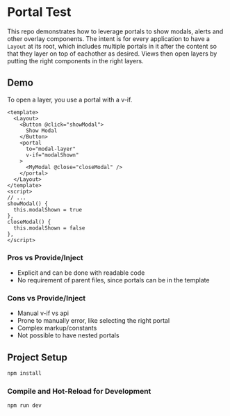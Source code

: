 # Portal Test

This repo demonstrates how to leverage portals to show modals, alerts and other overlay components. The intent is for every application to have a `Layout` at its root, which includes multiple portals in it after the content so that they layer on top of eachother as desired. Views then open layers by putting the right components in the right layers.

## Demo
To open a layer, you use a portal with a v-if.

```vue
<template>
  <Layout>
    <Button @click="showModal">
      Show Modal
    </Button>
    <portal
      to="modal-layer"
      v-if="modalShown"
    >
      <MyModal @close="closeModal" />
    </portal>
  </Layout>
</template>
<script>
// ...
showModal() {
  this.modalShown = true
},
closeModal() {
  this.modalShown = false
},
</script>
```

### Pros vs Provide/Inject
* Explicit and can be done with readable code
* No requirement of parent files, since portals can be in the template

### Cons vs Provide/Inject
* Manual v-if vs api
* Prone to manually error, like selecting the right portal
* Complex markup/constants
* Not possible to have nested portals

## Project Setup

```sh
npm install
```

### Compile and Hot-Reload for Development

```sh
npm run dev
```